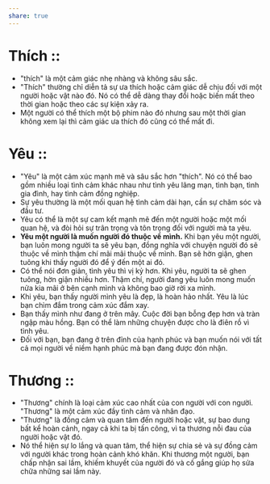```yaml
---
share: true
---
```

# Thích :: 
- "thích" là một cảm giác nhẹ nhàng và không sâu sắc. 
- "Thích" thường chỉ diễn tả sự ưa thích hoặc cảm giác dễ chịu đối với một người hoặc vật nào đó. Nó có thể dễ dàng thay đổi hoặc biến mất theo thời gian hoặc theo các sự kiện xảy ra. 
- Một người có thể thích một bộ phim nào đó nhưng sau một thời gian không xem lại thì cảm giác ưa thích đó cũng có thể mất đi. 
# Yêu :: 
- "Yêu" là một cảm xúc mạnh mẽ và sâu sắc hơn "thích". Nó có thể bao gồm nhiều loại tình cảm khác nhau như tình yêu lãng mạn, tình bạn, tình gia đình, hay tình cảm đồng nghiệp. 
- Sự yêu thường là một mối quan hệ tình cảm dài hạn, cần sự chăm sóc và đầu tư. 
- Yêu có thể là một sự cam kết mạnh mẽ đến một người hoặc một mối quan hệ, và đòi hỏi sự trân trọng và tôn trọng đối với người mà ta yêu. 
- **Yêu một người là muốn người đó thuộc về mình.** Khi bạn yêu một người, bạn luôn mong người ta sẽ yêu bạn, đồng nghĩa với chuyện người đó sẽ thuộc về mình thậm chí mãi mãi thuộc về mình. Bạn sẽ hờn giận, ghen tuông khi thấy người đó để ý đến một ai đó. 
- Có thể nói đơn giản, tình yêu thì vị kỷ hơn. Khi yêu, người ta sẽ ghen tuông, hờn giận nhiều hơn. Thậm chí, người đang yêu luôn mong muốn nửa kia mãi ở bên cạnh mình và không bao giờ rời xa mình. 
- Khi yêu, bạn thấy người mình yêu là đẹp, là hoàn hảo nhất. Yêu là lúc bạn chìm đắm trong cảm xúc đắm xay. 
- Bạn thấy mình như đang ở trên mây. Cuộc đời bạn bỗng đẹp hơn và tràn ngập màu hồng. Bạn có thể làm những chuyện được cho là điên rồ vì tình yêu. 
- Đối với bạn, bạn đang ở trên đỉnh của hạnh phúc và bạn muốn nói với tất cả mọi người về niềm hạnh phúc mà bạn đang được đón nhận.
# Thương :: 
- "Thương" chính là loại cảm xúc cao nhất của con người với con người. "Thương" là một cảm xúc đầy tình cảm và nhân đạo. 
- "Thương" là đồng cảm và quan tâm đến người hoặc vật, sự bao dung bất kể hoàn cảnh, ngay cả khi ta bị tấn công, vì ta thương nỗi đau của người hoặc vật đó. 
- Nó thể hiện sự lo lắng và quan tâm, thể hiện sự chia sẻ và sự đồng cảm với người khác trong hoàn cảnh khó khăn. Khi thương một người, bạn chấp nhận sai lầm, khiếm khuyết của người đó và cố gắng giúp họ sửa chữa những sai lầm này.